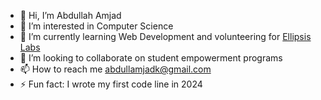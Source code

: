 - 👋 Hi, I’m Abdullah Amjad
- 👀 I’m interested in Computer Science
- 🌱 I’m currently learning Web Development and volunteering for [Ellipsis Labs](https://ellipsis-labs.com)
- 💞️ I’m looking to collaborate on student empowerment programs
- 📫 How to reach me abdullamjadk@gmail.com
- ⚡ Fun fact: I wrote my first code line in 2024

<!---
abdullahamjadk/abdullahamjadk is a ✨ special ✨ repository because its `README.md` (this file) appears on your GitHub profile.
You can click the Preview link to take a look at your changes.
--->
